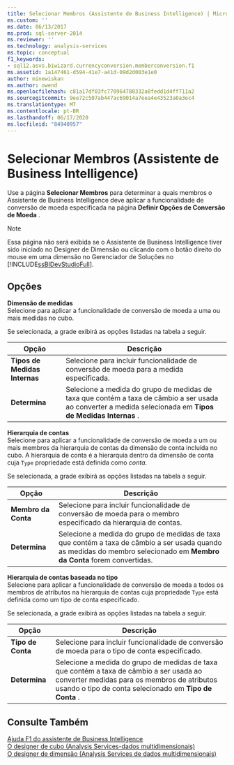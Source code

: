 ```yaml
---
title: Selecionar Membros (Assistente de Business Intelligence) | Microsoft Docs
ms.custom: ''
ms.date: 06/13/2017
ms.prod: sql-server-2014
ms.reviewer: ''
ms.technology: analysis-services
ms.topic: conceptual
f1_keywords:
- sql12.asvs.biwizard.currencyconversion.memberconversion.f1
ms.assetid: 1a147461-d594-41e7-a41d-09d2d003e1e0
author: minewiskan
ms.author: owend
ms.openlocfilehash: c81a17df03fc770964780332a0fedd1d4ff711a2
ms.sourcegitcommit: 9ee72c507ab447ac69014a7eea4e43523a0a3ec4
ms.translationtype: MT
ms.contentlocale: pt-BR
ms.lasthandoff: 06/17/2020
ms.locfileid: "84940957"
---
```

# <a name="select-members-business-intelligence-wizard"></a>Selecionar Membros (Assistente de Business Intelligence)
  Use a página **Selecionar Membros** para determinar a quais membros o Assistente de Business Intelligence deve aplicar a funcionalidade de conversão de moeda especificada na página **Definir Opções de Conversão de Moeda** .  
  
> [!NOTE]  
>  Essa página não será exibida se o Assistente de Business Intelligence tiver sido iniciado no Designer de Dimensão ou clicando com o botão direito do mouse em uma dimensão no Gerenciador de Soluções no [!INCLUDE[ssBIDevStudioFull](../includes/ssbidevstudiofull-md.md)].  
  
## <a name="options"></a>Opções  
 **Dimensão de medidas**  
 Selecione para aplicar a funcionalidade de conversão de moeda a uma ou mais medidas no cubo.  
  
 Se selecionada, a grade exibirá as opções listadas na tabela a seguir.  
  
|Opção|Descrição|  
|------------|-----------------|  
|**Tipos de Medidas Internas**|Selecione para incluir funcionalidade de conversão de moeda para a medida especificada.|  
|**Determina**|Selecione a medida do grupo de medidas de taxa que contém a taxa de câmbio a ser usada ao converter a medida selecionada em **Tipos de Medidas Internas** .|  
  
 **Hierarquia de contas**  
 Selecione para aplicar a funcionalidade de conversão de moeda a um ou mais membros da hierarquia de contas da dimensão de conta incluída no cubo. A hierarquia de conta é a hierarquia dentro da dimensão de conta cuja `Type` propriedade está definida como *conta*.  
  
 Se selecionada, a grade exibirá as opções listadas na tabela a seguir.  
  
|Opção|Descrição|  
|------------|-----------------|  
|**Membro da Conta**|Selecione para incluir funcionalidade de conversão de moeda para o membro especificado da hierarquia de contas.|  
|**Determina**|Selecione a medida do grupo de medidas de taxa que contém a taxa de câmbio a ser usada quando as medidas do membro selecionado em **Membro da Conta** forem convertidas.|  
  
 **Hierarquia de contas baseada no tipo**  
 Selecione para aplicar a funcionalidade de conversão de moeda a todos os membros de atributos na hierarquia de contas cuja propriedade `Type` está definida como um tipo de conta especificado.  
  
 Se selecionada, a grade exibirá as opções listadas na tabela a seguir.  
  
|Opção|Descrição|  
|------------|-----------------|  
|**Tipo de Conta**|Selecione para incluir funcionalidade de conversão de moeda para o tipo de conta especificado.|  
|**Determina**|Selecione a medida do grupo de medidas de taxa que contém a taxa de câmbio a ser usada ao converter medidas para os membros de atributos usando o tipo de conta selecionado em **Tipo de Conta** .|  
  
## <a name="see-also"></a>Consulte Também  
 [Ajuda F1 do assistente de Business Intelligence](business-intelligence-wizard-f1-help.md)   
 [O designer de cubo &#40;Analysis Services-dados multidimensionais&#41;](cube-designer-analysis-services-multidimensional-data.md)   
 [O designer de dimensão &#40;Analysis Services de dados multidimensionais&#41;](dimension-designer-analysis-services-multidimensional-data.md)  
  
  
